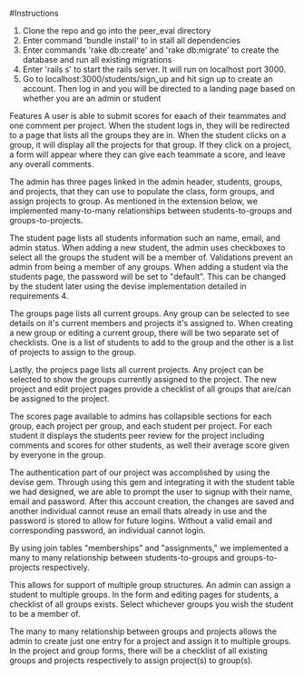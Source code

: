 #Instructions
1. Clone the repo and go into the peer_eval directory
2. Enter command 'bundle install' to in stall all dependencies
3. Enter commands 'rake db:create' and 'rake db:migrate' to create the database and run all existing migrations
4. Enter 'rails s' to start the rails server. It will run on localhost port 3000.
5. Go to localhost:3000/students/sign_up and hit sign up to create an account. Then log in and you will be directed to a landing page based on whether you are an admin or student

Features
A user is able to submit scores for eaach of their teammates and one comment per project. When the student logs in, they will be redirected to a page that lists all the groups they are in. When the student clicks on a group, it will display all the projects for that group. If they click on a project, a form will appear where they can give each teammate a score, and leave any overall comments.

The admin has three pages linked in the admin header, students, groups, and projects, that they can use to populate the class, form groups, and assign projects to group. As mentioned in the extension below, we implemented many-to-many relationships between students-to-groups and groups-to-projects.

The student page lists all students information such an name, email, and admin status. When adding a new student, the admin uses checkboxes to select all the groups the student will be a member of. Validations prevent an admin from being a member of any groups. When adding a student via the students page, the password will be set to "default". This can be changed by the student later using the devise implementation detailed in requirements 4. 

The groups page lists all current groups. Any group can be selected to see details on it's current members and projects it's assigned to. When creating a new group or editing a current group, there will be two separate set of checklists. One is a list of students to add to the group and the other is a list of projects to assign to the group.

Lastly, the projecs page lists all current projects. Any project can be selected to show the groups currently assigned to the project. The new project and edit project pages provide a checklist of all groups that are/can be assigned to the project.

The scores page available to admins has collapsible sections for each group, each project per group, and each student per project. For each student it displays the students peer review for the project including comments and scores for other students, as well their average score given by everyone in the group.

The authentication part of our project was accomplished by using the devise gem. Through using this gem and integrating it with the student table we had designed, we are able to prompt the user to signup with their name, email and password. After this account creation, the changes are saved and another individual cannot reuse an email thats already in use and the password is stored to allow for future logins. Without a valid email and corresponding password, an individual cannot login. 

By using join tables "memberships" and "assignments," we implemented a many to many relationship between students-to-groups and groups-to-projects respectively. 

This allows for support of multiple group structures. An admin can assign a student to multiple groups. In the form and editing pages for students, a checklist of all groups exists. Select whichever groups you wish the student to be a member of. 

The many to many relationship between groups and projects allows the admin to create just one entry for a project and assign it to multiple groups. In the project and group forms, there will be a checklist of all existing groups and projects respectively to assign  project(s) to group(s).
